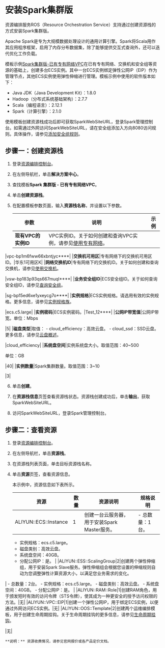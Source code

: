 # 安装Spark集群版

资源编排服务ROS（Resource Orchestration Service）支持通过创建资源栈的方式安装Spark集群版。

Apache Spark是专为大规模数据处理设计的通用计算引擎。Spark将Scala用作其应用程序框架，启用了内存分布数据集，除了能够提供交互式查询外，还可以迭代优化工作负载。

模板示例[Spark集群版-已有专有网络VPC](https://rosnext.console.aliyun.com/cn-beijing/samples/Existing_Vpc_Single_Spark?accounttraceid=b750b4b4558b43cda74f1beab616dab8uecb)在已有专有网络、交换机和安全组等资源的基础上，创建多台ECS实例。其中一台ECS实例绑定弹性公网IP（EIP）作为管理节点，其他ECS实例使用弹性伸缩进行管理。模板示例中使用的软件版本如下：

-   Java JDK（Java Development Kit）：1.8.0
-   Hadoop（分布式系统基础架构）：2.7.7
-   Scala（编程语言）：2.12.1
-   Spark（计算引擎）：2.1.0

使用模板创建资源栈成功后即可获取SparkWebSiteURL，登录Spark管理控制台。如需通过外网访问SparkWebSiteURL，请在安全组添加入方向8080访问规则。具体操作，请参见[添加安全组规则](/cn.zh-CN/安全/安全组/添加安全组规则.md)。

## 步骤一：创建资源栈

1.  登录[资源编排控制台](http://ros.console.aliyun.com)。

2.  在左侧导航栏，单击**解决方案中心**。

3.  查找模板**Spark 集群版 - 已有专有网络VPC**。

4.  单击**创建资源栈**。

5.  在配置模板参数页面，输入**资源栈名称**，并设置以下参数。

    |参数|说明|示例|
    |--|--|--|
    |**现有VPC的实例ID**|VPC实例ID。关于如何创建和查询VPC实例，请参见[使用专有网络](/cn.zh-CN/专有网络和交换机/使用专有网络.md)。

|vpc-bp1m6fww66xbntjyc\*\*\*\*|
    |**交换机可用区**|专有网络下的交换机可用区ID。|华东1可用区K|
    |**网络交换机ID**|专有网络下的交换机ID。关于如何创建和查询交换机，请参见[使用交换机](/cn.zh-CN/专有网络和交换机/使用交换机.md)。

|vsw-bp183p93qs667muql\*\*\*\*|
    |**业务安全组ID**|ECS安全组ID。关于如何查询安全组ID，请参见[查询安全组](/cn.zh-CN/安全/安全组/管理安全组/查询安全组.md)。

|sg-bp15ed6xe1yxeycg7o\*\*\*\*|
    |**实例规格**|ECS实例规格。请选用有效的实例规格。更多信息，请参见[实例规格族](/cn.zh-CN/实例/实例规格族.md)。

|ecs.c5.large|
    |**实例密码**|ECS实例密码。|Test\_12\*\*\*\*|
    |**公网IP带宽值**|公网IP带宽。单位：Mbps

|5|
    |**磁盘类型**|取值：    -   cloud\_efficiency：高效云盘。
    -   cloud\_ssd：SSD云盘。
更多信息，请参见[云盘概述](/cn.zh-CN/块存储/块存储介绍/云盘概述.md)。

|cloud\_efficiency|
    |**系统盘空间**|实例系统盘大小。取值范围：40~500

单位：GB

|40|
    |**实例数量**|Spark集群数量。取值范围：3~10

|3|

6.  单击**创建**。

7.  在**资源栈信息**页签查看资源栈状态。资源栈创建成功后，单击**输出**，获取SparkWebSiteURL。

8.  访问SparkWebSiteURL，登录Spark管理控制台。


## 步骤二：查看资源

1.  登录[资源编排控制台](http://ros.console.aliyun.com)。

2.  在左侧导航栏，单击**资源栈**。

3.  在资源栈列表页面，单击目标资源栈名称。

4.  单击**资源**页签，查看资源信息。

    本示例中，资源信息如下表所示。

    |资源|数量|资源说明|规格说明|
    |--|--|----|----|
    |ALIYUN::ECS::Instance|1|创建一台云服务器，用于安装Spark Master服务。|    -   总数量：1台。
    -   实例规格：ecs.c5.large。
    -   磁盘类别：高效云盘。
    -   系统盘空间：40GB。
    -   分配公网IP：是。 |
    |ALIYUN::ESS::ScalingGroup|2|创建两个弹性伸缩组，用于安装Spark Slave服务。弹性伸缩组会根据您设置的伸缩规则自动为您调整弹性计算资源大小，以满足您业务需求的变化。

|    -   总数量：2台。
    -   实例规格：ecs.c5.large。
    -   磁盘类别：高效云盘。
    -   系统盘空间：40GB。
    -   分配公网IP：是。 |
    |ALIYUN::RAM::Role|1|创建RAM角色，用于颁发短时有效的访问令牌（STS令牌），使其成为一种更安全的授予访问权限的方法。|无|
    |ALIYUN::VPC::EIP|1|创建一个弹性公网IP，用于绑定ECS实例，以便通过外网访问ECS实例。|无|
    |ALIYUN::OOS::Template|2|创建两个运维编排模板，用于创建生命周期挂钩。关于生命周期挂钩的更多信息，请参见[生命周期挂钩](/cn.zh-CN/最佳实践/生命周期挂钩和OOS模板最佳实践/生命周期挂钩和OOS模板最佳实践概述.md)。

|无|

    **说明：** 资源收费情况，请参见官网报价或各产品定价文档。


